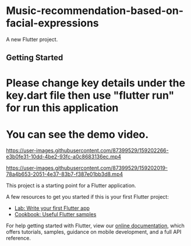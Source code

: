 # Music-recommendation-based-on-facial-expressions

A new Flutter project.

## Getting Started

# Please change key details under the key.dart file then use "flutter run" for run this application
# You can see the demo video.


https://user-images.githubusercontent.com/87399529/159202266-e3b0fe31-10dd-4be2-93fc-a0c8683136ec.mp4




https://user-images.githubusercontent.com/87399529/159202019-78a4b653-2051-4e37-83b7-f387e01bb3d8.mp4




This project is a starting point for a Flutter application.

A few resources to get you started if this is your first Flutter project:

- [Lab: Write your first Flutter app](https://flutter.dev/docs/get-started/codelab)
- [Cookbook: Useful Flutter samples](https://flutter.dev/docs/cookbook)

For help getting started with Flutter, view our
[online documentation](https://flutter.dev/docs), which offers tutorials,
samples, guidance on mobile development, and a full API reference.

